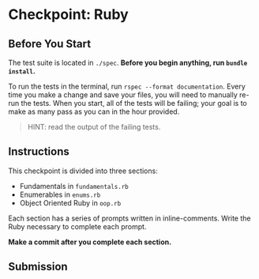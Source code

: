 # Checkpoint: Ruby

## Before You Start

The test suite is located in `./spec`. **Before you begin anything, run `bundle install`.**

To run the tests in the terminal, run `rspec --format documentation`. Every time you make a change and save your files, you will need to manually re-run the tests. When you start, all of the tests will be failing; your goal is to make as many pass as you can in the hour provided.

> HINT: read the output of the failing tests.

## Instructions

This checkpoint is divided into three sections:

- Fundamentals in `fundamentals.rb`
- Enumerables in `enums.rb`
- Object Oriented Ruby in `oop.rb`

Each section has a series of prompts written in inline-comments. Write the Ruby necessary to complete each prompt.

**Make a commit after you complete each section.**

## Submission